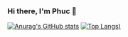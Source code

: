 ### Hi there, I'm Phuc 👋

[![Anurag's GitHub stats](https://github-readme-stats.vercel.app/api?username=trinhdaiphuc&count_private=true&show_icons=true&theme=synthwave)](https://github.com/anuraghazra/github-readme-stats)
[![Top Langs](https://github-readme-stats.vercel.app/api/top-langs/?username=trinhdaiphuc&theme=synthwave&show_icons=true&layout=compact&langs_count=8))](https://github.com/anuraghazra/github-readme-stats)
